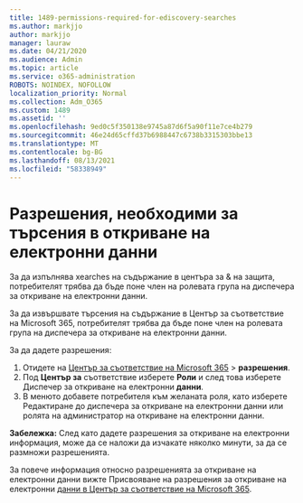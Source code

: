 ```yaml
---
title: 1489-permissions-required-for-ediscovery-searches
ms.author: markjjo
author: markjjo
manager: lauraw
ms.date: 04/21/2020
ms.audience: Admin
ms.topic: article
ms.service: o365-administration
ROBOTS: NOINDEX, NOFOLLOW
localization_priority: Normal
ms.collection: Adm_O365
ms.custom: 1489
ms.assetid: ''
ms.openlocfilehash: 9ed0c5f350138e9745a87d6f5a90f11e7ce4b279
ms.sourcegitcommit: 46e24d65cffd37b6988447c6738b3315303bbe13
ms.translationtype: MT
ms.contentlocale: bg-BG
ms.lasthandoff: 08/13/2021
ms.locfileid: "58338949"
---
```

# <a name="permissions-required-for-ediscovery-searches"></a>Разрешения, необходими за търсения в откриване на електронни данни

За да изпълнява xearches на съдържание в центъра за & на защита, потребителят трябва да бъде поне член на ролевата група на диспечера за откриване на електронни данни.

За да извършвате търсения на съдържание в Център за съответствие на Microsoft 365, потребителят трябва да бъде поне член на ролевата група на диспечера за откриване на електронни данни.  

За да дадете разрешения:

1. Отидете на [Център за съответствие на Microsoft 365](https://compliance.microsoft.com/)  >  **разрешения**.
1. Под **Център за** съответствие изберете **Роли** и след това изберете Диспечер за откриване на електронни **данни**.
1. В менюто добавете потребителя към желаната роля, като изберете Редактиране до диспечера за откриване на електронни данни или ролята на администратор на откриване на електронни данни. 

**Забележка:** След като дадете разрешения за откриване на електронни информация, може да се наложи да изчакате няколко минути, за да се размножи разрешенията.

За повече информация относно разрешенията за откриване на електронни данни вижте Присвояване на разрешения за откриване на електронни [данни в Център за съответствие на Microsoft 365](https://docs.microsoft.com/microsoft-365/compliance/assign-ediscovery-permissions).
